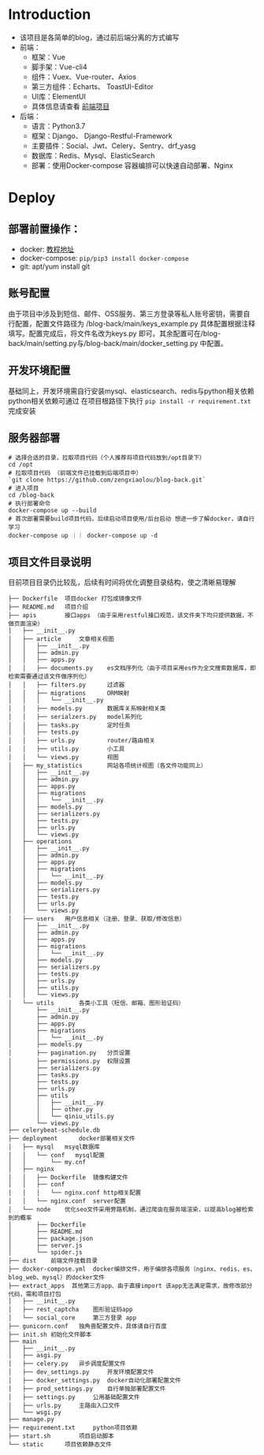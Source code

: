 # Introduction

- 该项目是各简单的blog，通过前后端分离的方式编写
- 前端：
  - 框架：Vue
  - 脚手架：Vue-cli4
  - 组件：Vuex、Vue-router、Axios
  - 第三方组件：Echarts、 ToastUI-Editor
  - UI库：ElementUI
  - 具体信息请查看 [前端项目](https://github.com/zengxiaolou/blog-front/)
- 后端：
  - 语言：Python3.7
  - 框架：Django、 Django-Restful-Framework
  - 主要插件：Social、Jwt、Celery、Sentry、drf_yasg
  - 数据库：Redis、Mysql、ElasticSearch
  - 部署：使用Docker-compose 容器编排可以快速自动部署、Nginx

# Deploy

## 部署前置操作：
- docker: [教程地址](https://www.runoob.com/docker/ubuntu-docker-install.html)
- docker-compose: `pip/pip3 install docker-compose`
- git: apt/yum install git

## 账号配置
由于项目中涉及到短信、邮件、OSS服务、第三方登录等私人账号密钥，需要自行配置，配置文件路径为
/blog-back/main/keys_example.py 具体配置根据注释填写。配置完成后，将文件名改为keys.py
即可。其余配置可在/blog-back/main/setting.py与/blog-back/main/docker_setting.py
中配置。

## 开发环境配置
基础同上，开发环境需自行安装mysql、elasticsearch、redis与python相关依赖
python相关依赖可通过 在项目根路径下执行 `pip install -r requirement.txt`完成安装

## 服务器部署

```
# 选择合适的目录，拉取项目代码（个人推荐将项目代码放到/opt目录下）
cd /opt
# 拉取项目代码 （前端文件已挂载到后端项目中）
`git clone https://github.com/zengxiaolou/blog-back.git` 
# 进入项目
cd /blog-back
# 执行部署命令
docker-compose up --build 
# 首次部署需要build项目代码，后续启动项目使用/后台启动 想进一步了解docker，请自行学习
docker-compose up ｜｜ docker-compose up -d
```

## 项目文件目录说明
目前项目目录仍比较乱，后续有时间将优化调整目录结构，使之清晰易理解
```
├── Dockerfile  项目docker 打包成镜像文件
├── README.md   项目介绍
├── apis        接口apps （由于采用restful接口规范，该文件夹下均只提供数据，不做页面渲染）
│   ├── __init__.py
│   ├── article     文章相关视图
│   │   ├── __init__.py
│   │   ├── admin.py    
│   │   ├── apps.py
│   │   ├── documents.py    es文档序列化（由于项目采用es作为全文搜索数据库，即检索需要通过该文件做序列化）
│   │   ├── filters.py      过滤器
│   │   ├── migrations      ORM映射
│   │   │   └── __init__.py
│   │   ├── models.py       数据库关系映射相关类
│   │   ├── serialzers.py   model系列化
│   │   ├── tasks.py        定时任务
│   │   ├── tests.py        
│   │   ├── urls.py         router/路由相关
│   │   ├── utils.py        小工具
│   │   └── views.py        视图
│   ├── my_statistics       网站各项统计视图（各文件功能同上）
│   │   ├── __init__.py
│   │   ├── admin.py
│   │   ├── apps.py
│   │   ├── migrations
│   │   │   └── __init__.py
│   │   ├── models.py
│   │   ├── serializers.py
│   │   ├── tests.py
│   │   ├── urls.py
│   │   └── views.py
│   ├── operations
│   │   ├── __init__.py
│   │   ├── admin.py
│   │   ├── apps.py
│   │   ├── migrations
│   │   │   └── __init__.py
│   │   ├── models.py
│   │   ├── serializers.py
│   │   ├── tests.py
│   │   ├── urls.py
│   │   └── views.py
│   ├── users   用户信息相关（注册、登录、获取/修改信息）
│   │   ├── __init__.py
│   │   ├── admin.py
│   │   ├── apps.py
│   │   ├── migrations
│   │   │   └── __init__.py
│   │   ├── models.py
│   │   ├── serializers.py
│   │   ├── tests.py
│   │   ├── urls.py
│   │   ├── utils.py
│   │   └── views.py
│   └── utils       各类小工具（短信、邮箱、图形验证码）
│       ├── __init__.py
│       ├── admin.py
│       ├── apps.py
│       ├── migrations
│       │   └── __init__.py
│       ├── models.py
│       ├── pagination.py   分页设置
│       ├── permissions.py  权限设置
│       ├── serializers.py
│       ├── tasks.py
│       ├── tests.py
│       ├── urls.py
│       ├── utils
│       │   ├── __init__.py
│       │   ├── other.py
│       │   └── qiniu_utils.py
│       └── views.py
├── celerybeat-schedule.db
├── deployment      docker部署相关文件
│   ├── mysql   msyql数据库
│   │   └── conf   mysql配置
│   │       └── my.cnf
│   ├── nginx   
│   │   ├── Dockerfile  镜像构建文件
│   │   ├── conf    
│   │   │   └── nginx.conf http相关配置
│   │   └── nginx.conf  server配置
│   └── node    优化seo文件采用旁路机制，通过爬虫在服务端渲染，以提高blog被检索到的概率
│       ├── Dockerfile
│       ├── README.md
│       ├── package.json
│       ├── server.js
│       └── spider.js
├── dist    前端文件挂载目录
├── docker-compose.yml  docker编排文件，用于编排各项服务（nginx、redis、es、blog_web、mysql）的docker文件
├── extract_apps  其他第三方app、由于直接import 该app无法满足需求，故修改部分代码，需和项目打包
│   ├── __init__.py
│   ├── rest_captcha    图形验证码app
│   └── social_core     第三方登录 app
├── gunicorn.conf   独角兽配置文件，具体请自行百度
├── init.sh 初始化文件脚本
├── main    
│   ├── __init__.py
│   ├── asgi.py
│   ├── celery.py   异步调度配置文件
│   ├── dev_settings.py     开发环境配置文件
│   ├── docker_settings.py  docker自动化部署配置文件
│   ├── prod_settings.py    自行单独部署配置文件
│   ├── settings.py     公用基础配置文件
│   ├── urls.py     主路由入口文件
│   └── wsgi.py
├── manage.py       
├── requirement.txt     python项目依赖
├── start.sh        项目启动脚本
└── static      项目依赖静态文件
```